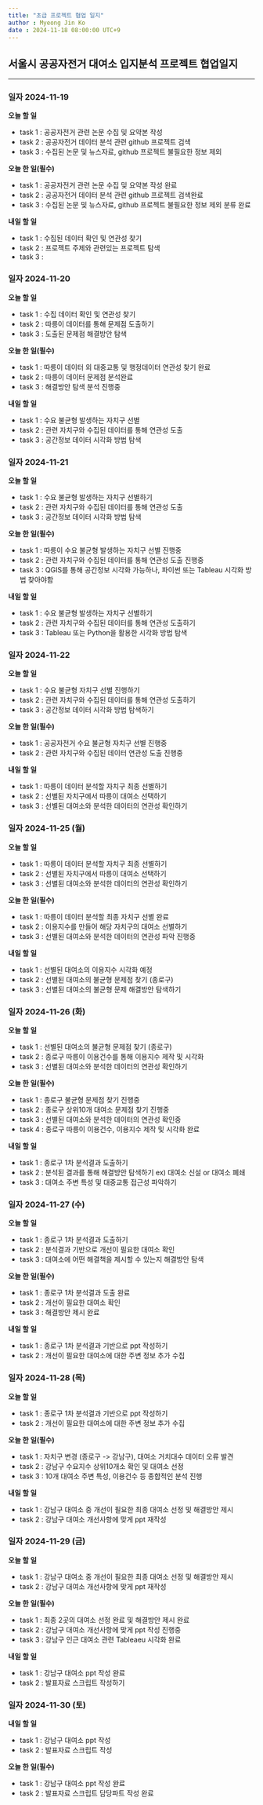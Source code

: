 ```yaml
---
title: "초급 프로젝트 협업 일지"
author : Myeong Jin Ko
date : 2024-11-18 08:00:00 UTC+9
---
```


## 서울시 공공자전거 대여소 입지분석 프로젝트 협업일지
---
### 일자 2024-11-19

**오늘 할 일**
  - task 1 : 공공자전거 관련 논문 수집 및 요약본 작성
  - task 2 : 공공자전거 데이터 분석 관련 github 프로젝트 검색
  - task 3 : 수집된 논문 및 뉴스자료, github 프로젝트 불필요한 정보 제외

**오늘 한 일(필수)**
  - task 1 : 공공자전거 관련 논문 수집 및 요약본 작성 완료
  - task 2 : 공공자전거 데이터 분석 관련 github 프로젝트 검색완료
  - task 3 : 수집된 논문 및 뉴스자료, github 프로젝트 불필요한 정보 제외 분류 완료

**내일 할 일**
  - task 1 : 수집된 데이터 확인 및 연관성 찾기
  - task 2 : 프로젝트 주제와 관련있는 프로젝트 탐색
  - task 3 :

    
### 일자 2024-11-20

**오늘 할 일**
  - task 1 : 수집 데이터 확인 및 연관성 찾기
  - task 2 : 따릉이 데이터를 통해 문제점 도출하기
  - task 3 : 도출된 문제점 해결방안 탐색

**오늘 한 일(필수)**
  - task 1 : 따릉이 데이터 외 대중교통 및 행정데이터 연관성 찾기 완료
  - task 2 : 따릉이 데이터 문제점 분석완료
  - task 3 : 해결방안 탐색 분석 진행중

**내일 할 일**
  - task 1 : 수요 불균형 발생하는 자치구 선별
  - task 2 : 관련 자치구와 수집된 데이터를 통해 연관성 도출
  - task 3 : 공간정보 데이터 시각화 방법 탐색


### 일자 2024-11-21

**오늘 할 일**
  - task 1 : 수요 불균형 발생하는 자치구 선별하기
  - task 2 : 관련 자치구와 수집된 데이터를 통해 연관성 도출
  - task 3 : 공간정보 데이터 시각화 방법 탐색
    
**오늘 한 일(필수)**
  - task 1 : 따릉이 수요 불균형 발생하는 자치구 선별 진행중
  - task 2 : 관련 자치구와 수집된 데이터를 통해 연관성 도출 진행중
  - task 3 : QGIS를 통해 공간정보 시각화 가능하나, 파이썬 또는 Tableau 시각화 방법 찾아야함
    
**내일 할 일**
  - task 1 : 수요 불균형 발생하는 자치구 선별하기
  - task 2 : 관련 자치구와 수집된 데이터를 통해 연관성 도출하기
  - task 3 : Tableau 또는 Python을 활용한 시각화 방법 탐색


### 일자 2024-11-22

**오늘 할 일**
  - task 1 : 수요 불균형 자치구 선별 진행하기
  - task 2 : 관련 자치구와 수집된 데이터를 통해 연관성 도출하기
  - task 3 : 공간정보 데이터 시각화 방법 탐색하기
    
**오늘 한 일(필수)**
  - task 1 : 공공자전거 수요 불균형 자치구 선별 진행중
  - task 2 : 관련 자치구와 수집된 데이터 연관성 도출 진행중

**내일 할 일**
  - task 1 : 따릉이 데이터 분석할 자치구 최종 선별하기
  - task 2 : 선별된 자치구에서 따릉이 대여소 선택하기
  - task 3 : 선별된 대여소와 분석한 데이터의 연관성 확인하기


### 일자 2024-11-25 (월)

**오늘 할 일**
  - task 1 : 따릉이 데이터 분석할 자치구 최종 선별하기
  - task 2 : 선별된 자치구에서 따릉이 대여소 선택하기
  - task 3 : 선별된 대여소와 분석한 데이터의 연관성 확인하기
    
**오늘 한 일(필수)**
  - task 1 : 따릉이 데이터 분석할 최종 자치구 선별 완료
  - task 2 : 이용지수를 만들어 해당 자치구의 대여소 선별하기
  - task 3 : 선별된 대여소와 분석한 데이터의 연관성 파악 진행중

**내일 할 일**
  - task 1 : 선별된 대여소의 이용지수 시각화 예정
  - task 2 : 선별된 대여소의 불균형 문제점 찾기 (종로구)
  - task 3 : 선별된 대여소의 불균형 문제 해결방안 탐색하기


### 일자 2024-11-26 (화)

  **오늘 할 일**
  - task 1 : 선별된 대여소의 불균형 문제점 찾기 (종로구)
  - task 2 : 종로구 따릉이 이용건수를 통해 이용지수 제작 및 시각화
  - task 3 : 선별된 대여소와 분석한 데이터의 연관성 확인하기
    
**오늘 한 일(필수)**
  - task 1 : 종로구 불균형 문제점 찾기 진행중
  - task 2 : 종로구 상위10개 대여소 문제점 찾기 진행중
  - task 3 : 선별된 대여소와 분석한 데이터의 연관성 확인중
  - task 4 : 종로구 따릉이 이용건수, 이용지수 제작 및 시각화 완료

**내일 할 일**
  - task 1 : 종로구 1차 분석결과 도출하기
  - task 2 : 분석된 결과를 통해 해결방안 탐색하기 ex) 대여소 신설 or 대여소 폐쇄
  - task 3 : 대여소 주변 특성 및 대중교통 접근성 파악하기

  
### 일자 2024-11-27 (수)

**오늘 할 일**
  - task 1 : 종로구 1차 분석결과 도출하기
  - task 2 : 분석결과 기반으로 개선이 필요한 대여소 확인
  - task 3 : 대여소에 어떤 해결책을 제시할 수 있는지 해결방안 탐색

**오늘 한 일(필수)**
  - task 1 : 종로구 1차 분석결과 도출 완료
  - task 2 : 개선이 필요한 대여소 확인
  - task 3 : 해결방안 제시 완료

**내일 할 일**
  - task 1 : 종로구 1차 분석결과 기반으로 ppt 작성하기
  - task 2 : 개선이 필요한 대여소에 대한 주변 정보 추가 수집


### 일자 2024-11-28 (목)

**오늘 할 일**
  - task 1 : 종로구 1차 분석결과 기반으로 ppt 작성하기
  - task 2 : 개선이 필요한 대여소에 대한 주변 정보 추가 수집

**오늘 한 일(필수)**
  - task 1 : 자치구 변경 (종로구 -> 강남구), 대여소 거치대수 데이터 오류 발견
  - task 2 : 강남구 수요지수 상위10개소 확인 및 대여소 선정
  - task 3 : 10개 대여소 주변 특성, 이용건수 등 종합적인 분석 진행

**내일 할 일**
  - task 1 : 강남구 대여소 중 개선이 필요한 최종 대여소 선정 및 해결방안 제시
  - task 2 : 강남구 대여소 개선사항에 맞게 ppt 재작성


### 일자 2024-11-29 (금)

**오늘 할 일**
  - task 1 : 강남구 대여소 중 개선이 필요한 최종 대여소 선정 및 해결방안 제시
  - task 2 : 강남구 대여소 개선사항에 맞게 ppt 재작성

**오늘 한 일(필수)**
  - task 1 : 최종 2곳의 대여소 선정 완료 및 해결방안 제시 완료
  - task 2 : 강남구 대여소 개선사항에 맞게 ppt 작성 진행중
  - task 3 : 강남구 인근 대여소 관련 Tableaeu 시각화 완료

**내일 할 일**
  - task 1 : 강남구 대여소 ppt 작성 완료
  - task 2 : 발표자료 스크립트 작성하기


### 일자 2024-11-30 (토)

**내일 할 일**
  - task 1 : 강남구 대여소 ppt 작성
  - task 2 : 발표자료 스크립트 작성

**오늘 한 일(필수)**
  - task 1 : 강남구 대여소 ppt 작성 완료
  - task 2 : 발표자료 스크립트 담당파트 작성 완료
